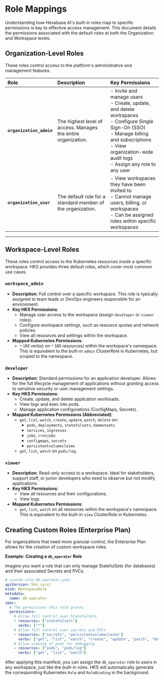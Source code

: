 # Role Mappings

Understanding how Hexabase.AI's built-in roles map to specific permissions is key to effective access management. This document details the permissions associated with the default roles at both the Organization and Workspace levels.

## Organization-Level Roles

These roles control access to the platform's administrative and management features.

| Role                     | Description                                                   | Key Permissions                                                                                                                                                                                                        |
| :----------------------- | :------------------------------------------------------------ | :--------------------------------------------------------------------------------------------------------------------------------------------------------------------------------------------------------------------- |
| **`organization_admin`** | The highest level of access. Manages the entire organization. | - Invite and manage users<br>- Create, update, and delete workspaces<br>- Configure Single Sign-On (SSO)<br>- Manage billing and subscriptions<br>- View organization-wide audit logs<br>- Assign any role to any user |
| **`organization_user`**  | The default role for a standard member of the organization.   | - View workspaces they have been invited to<br>- Cannot manage users, billing, or workspaces<br>- Can be assigned roles _within_ specific workspaces                                                                   |

---

## Workspace-Level Roles

These roles control access to the Kubernetes resources _inside_ a specific workspace. HKS provides three default roles, which cover most common use cases.

### `workspace_admin`

- **Description**: Full control over a specific workspace. This role is typically assigned to team leads or DevOps engineers responsible for an environment.
- **Key HKS Permissions**:
  - Manage user access to the workspace (assign `developer` or `viewer` roles).
  - Configure workspace settings, such as resource quotas and network policies.
  - View all resources and settings within the workspace.
- **Mapped Kubernetes Permissions**:
  - `*` (All verbs) on `*` (All resources) within the workspace's namespace. This is equivalent to the built-in `admin` ClusterRole in Kubernetes, but scoped to the namespace.

### `developer`

- **Description**: Standard permissions for an application developer. Allows for the full lifecycle management of applications without granting access to sensitive security or user management settings.
- **Key HKS Permissions**:
  - Create, update, and delete application workloads.
  - View logs and exec into pods.
  - Manage application configurations (ConfigMaps, Secrets).
- **Mapped Kubernetes Permissions (Abbreviated)**:
  - `get`, `list`, `watch`, `create`, `update`, `patch`, `delete` on:
    - `pods`, `deployments`, `statefulsets`, `daemonsets`
    - `services`, `ingresses`
    - `jobs`, `cronjobs`
    - `configmaps`, `secrets`
    - `persistentvolumeclaims`
  - `get`, `list`, `watch` on `pods/log`.

### `viewer`

- **Description**: Read-only access to a workspace. Ideal for stakeholders, support staff, or junior developers who need to observe but not modify applications.
- **Key HKS Permissions**:
  - View all resources and their configurations.
  - View logs.
- **Mapped Kubernetes Permissions**:
  - `get`, `list`, `watch` on all resources within the workspace's namespace. This is equivalent to the built-in `view` ClusterRole in Kubernetes.

## Creating Custom Roles (Enterprise Plan)

For organizations that need more granular control, the Enterprise Plan allows for the creation of custom workspace roles.

**Example: Creating a `db_operator` Role**

Imagine you want a role that can only manage StatefulSets (for databases) and their associated Secrets and PVCs.

```yaml
# custom-role-db-operator.yaml
apiVersion: hks.io/v1
kind: WorkspaceRole
metadata:
  name: db-operator
spec:
  # The permissions this role grants
  permissions:
    # Allow full control over StatefulSets
    - resources: ["statefulsets"]
      verbs: ["*"]
    # Allow full control over secrets and PVCs
    - resources: ["secrets", "persistentvolumeclaims"]
      verbs: ["get", "list", "watch", "create", "update", "patch", "delete"]
    # Allow viewing of pods for debugging
    - resources: ["pods", "pods/log"]
      verbs: ["get", "list", "watch"]
```

After applying this manifest, you can assign the `db_operator` role to users in any workspace, just like the built-in roles. HKS will automatically generate the corresponding Kubernetes `Role` and `RoleBinding` in the background.
